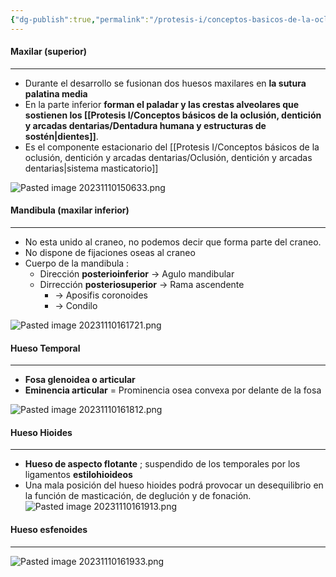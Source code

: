 ```yaml
---
{"dg-publish":true,"permalink":"/protesis-i/conceptos-basicos-de-la-oclusion-denticion-y-arcadas-dentarias/componentes-oseos/"}
---
```


#### Maxilar (superior)
---
- Durante el desarrollo se fusionan dos huesos maxilares en **la sutura palatina media**
- En la parte inferior **forman el paladar y las crestas alveolares que sostienen los [[Protesis I/Conceptos básicos de la oclusión, dentición y arcadas dentarias/Dentadura humana y estructuras de sostén\|dientes]]**.
- Es el componente estacionario del [[Protesis I/Conceptos básicos de la oclusión, dentición y arcadas dentarias/Oclusión, dentición y arcadas dentarias\|sistema masticatorio]]

![Pasted image 20231110150633.png](/img/user/Cirugia%20Bucal%20I/Medias/Pasted%20image%2020231110150633.png)

#### Mandibula (maxilar inferior)
---
- No esta unido al craneo, no podemos decir que forma parte del craneo.
- No dispone de fijaciones oseas al craneo
- Cuerpo de la mandibula :
	- Dirección **posterioinferior** → Agulo mandibular
	- Dirrección **posteriosuperior** → Rama ascendente 
		- → Aposifis coronoides
		- → Condilo

![Pasted image 20231110161721.png](/img/user/Cirugia%20Bucal%20I/Medias/Pasted%20image%2020231110161721.png)

#### Hueso Temporal
---
- **Fosa glenoidea o articular**
- **Eminencia articular** = Prominencia osea convexa por delante de la fosa


![Pasted image 20231110161812.png](/img/user/Cirugia%20Bucal%20I/Medias/Pasted%20image%2020231110161812.png)

#### Hueso Hioides 
---
- **Hueso de aspecto flotante** ; suspendido de los temporales por los ligamentos **estilohioideos**
- Una mala posición del hueso hioides podrá provocar un desequilibrio en la función de masticación, de deglución y de fonación.
![Pasted image 20231110161913.png](/img/user/Cirugia%20Bucal%20I/Medias/Pasted%20image%2020231110161913.png)

#### Hueso esfenoides
---
![Pasted image 20231110161933.png](/img/user/Cirugia%20Bucal%20I/Medias/Pasted%20image%2020231110161933.png)

